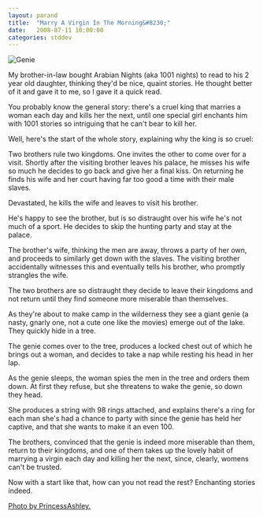```yaml
---
layout: parand
title:  "Marry A Virgin In The Morning&#8230;"
date:   2008-07-11 10:00:00
categories: stddev
---
```

![Genie](/web/20101222045801im_/http://farm3.static.flickr.com/2195/1545647072_0b055fafc2_m_d.jpg)

My brother-in-law bought Arabian Nights \(aka 1001 nights\) to read to his 2 year old daughter, thinking they'd be nice, quaint stories. He thought better of it and gave it to me, so I gave it a quick read.

You probably know the general story: there's a cruel king that marries a woman each day and kills her the next, until one special girl enchants him with 1001 stories so intriguing that he can't bear to kill her.

Well, here's the start of the whole story, explaining why the king is so cruel:

Two brothers rule two kingdoms. One invites the other to come over for a visit. Shortly after the visiting brother leaves his palace, he misses his wife so much he decides to go back and give her a final kiss. On returning he finds his wife and her court having far too good a time with their male slaves.

Devastated, he kills the wife and leaves to visit his brother.

He's happy to see the brother, but is so distraught over his wife he's not much of a sport. He decides to skip the hunting party and stay at the palace.

The brother's wife, thinking the men are away, throws a party of her own, and proceeds to similarly get down with the slaves. The visiting brother accidentally witnesses this and eventually tells his brother, who promptly strangles the wife.

The two brothers are so distraught they decide to leave their kingdoms and not return until they find someone more miserable than themselves.

As they're about to make camp in the wilderness they see a giant genie \(a nasty, gnarly one, not a cute one like the movies\) emerge out of the lake. They quickly hide in a tree.

The genie comes over to the tree, produces a locked chest out of which he brings out a woman, and decides to take a nap while resting his head in her lap.

As the genie sleeps, the woman spies the men in the tree and orders them down. At first they refuse, but she threatens to wake the genie, so down they head.

She produces a string with 98 rings attached, and explains there's a ring for each man she's had a chance to party with since the genie has held her captive, and that she wants to make it an even 100.

The brothers, convinced that the genie is indeed more miserable than them, return to their kingdoms, and one of them takes up the lovely habit of marrying a virgin each day and killing her the next, since, clearly, womens can't be trusted.

Now with a start like that, how can you not read the rest? Enchanting stories indeed.

[Photo by PrincessAshley.](/web/20101222045801/http://flickr.com/photos/7917567@N07/1545647072/)
